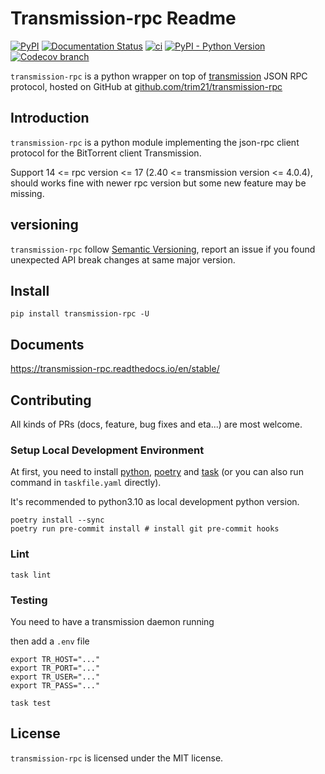 # Transmission-rpc Readme

[![PyPI](https://img.shields.io/pypi/v/transmission-rpc)](https://pypi.org/project/transmission-rpc/)
[![Documentation Status](https://readthedocs.org/projects/transmission-rpc/badge/)](https://transmission-rpc.readthedocs.io/)
[![ci](https://github.com/Trim21/transmission-rpc/workflows/ci/badge.svg)](https://github.com/Trim21/transmission-rpc/actions)
[![PyPI - Python Version](https://img.shields.io/pypi/pyversions/transmission-rpc)](https://pypi.org/project/transmission-rpc/)
[![Codecov branch](https://img.shields.io/codecov/c/github/Trim21/transmission-rpc/master)](https://codecov.io/gh/Trim21/transmission-rpc/branch/master)

`transmission-rpc` is a python wrapper on top of [transmission](https://github.com/transmission/transmission) JSON RPC protocol,
hosted on GitHub at [github.com/trim21/transmission-rpc](https://github.com/trim21/transmission-rpc)

## Introduction

`transmission-rpc` is a python module implementing the json-rpc client protocol for the BitTorrent client Transmission.

Support 14 <= rpc version <= 17 (2.40 <= transmission version <= 4.0.4),
should works fine with newer rpc version but some new feature may be missing.

## versioning

`transmission-rpc` follow [Semantic Versioning](https://semver.org/),
report an issue if you found unexpected API break changes at same major version.

## Install

```console
pip install transmission-rpc -U
```

## Documents

<https://transmission-rpc.readthedocs.io/en/stable/>

## Contributing

All kinds of PRs (docs, feature, bug fixes and eta...) are most welcome.

### Setup Local Development Environment

At first, you need to install [python](https://python.org/), [poetry](https://python-poetry.org/) and [task](https://taskfile.dev/) (or you can also run command in `taskfile.yaml` directly).

It's recommended to python3.10 as local development python version.

```shell
poetry install --sync
poetry run pre-commit install # install git pre-commit hooks
```

### Lint

```shell
task lint
```

### Testing

You need to have a transmission daemon running

then add a `.env` file

```shell
export TR_HOST="..."
export TR_PORT="..."
export TR_USER="..."
export TR_PASS="..."
```

```shell
task test
```

## License

`transmission-rpc` is licensed under the MIT license.
